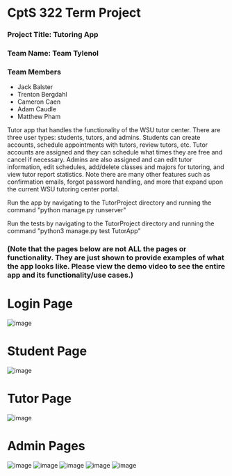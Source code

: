 # CptS 322 Term Project
### Project Title: Tutoring App 
### Team Name:  Team Tylenol
### Team Members 
* Jack Balster
* Trenton Bergdahl
* Cameron Caen
* Adam Caudle
* Matthew Pham

Tutor app that handles the functionality of the WSU tutor center. There are three user types: students, tutors, and admins. Students can create accounts, schedule appointments with tutors, review tutors, etc. Tutor accounts are assigned and they can schedule what times they are free and cancel if necessary. Admins are also assigned and can edit tutor information, edit schedules, add/delete classes and majors for tutoring, and view tutor report statistics. Note there are many other features such as confirmation emails, forgot password handling, and more that expand upon the current WSU tutoring center portal.

Run the app by navigating to the TutorProject directory and running the command "python manage.py runserver"

Run the tests by navigating to the TutorProject directory and running the command "python3 manage.py test TutorApp"


### (Note that the pages below are not ALL the pages or functionality. They are just shown to provide examples of what the app looks like. Please view the demo video to see the entire app and its functionality/use cases.)
# Login Page
![image](https://github.com/jack-balster/Tutor-App/assets/107078414/9135945c-7245-4cd6-9445-c827238d8953)
# Student Page
![image](https://github.com/jack-balster/Tutor-App/assets/107078414/3fb18bb2-e5c8-4dfc-a2d7-297560c1f980)
# Tutor Page
![image](https://github.com/jack-balster/Tutor-App/assets/107078414/783776f9-02f1-490a-b14d-16a4488cb2af)
# Admin Pages
![image](https://github.com/jack-balster/Tutor-App/assets/107078414/17215a3c-8cd9-42be-b56a-9183c1736e3d)
![image](https://github.com/jack-balster/Tutor-App/assets/107078414/cd7f56bb-f344-4319-990d-8d3ef08ffffa)
![image](https://github.com/jack-balster/Tutor-App/assets/107078414/2d40161e-ab5a-4606-a5e5-842c55b30f13)
![image](https://github.com/jack-balster/Tutor-App/assets/107078414/47b194e5-df3f-493f-9743-4d22a23a7613)
![image](https://github.com/jack-balster/Tutor-App/assets/107078414/6312783d-9d64-4a8a-a727-31778ae12547)







